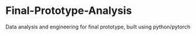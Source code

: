 # Final-Prototype-Analysis
Data analysis and engineering for final prototype, built using python/pytorch
